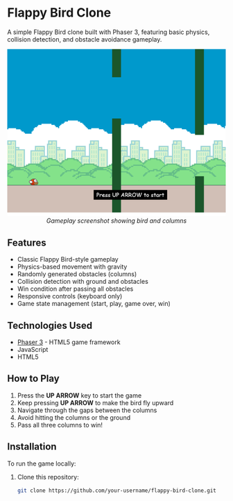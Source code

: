 # Flappy Bird Clone

A simple Flappy Bird clone built with Phaser 3, featuring basic physics, collision detection, and obstacle avoidance gameplay.

<p align="center">
  <img src="./assets/image.png" width="600" alt="Flappy Bird Clone Gameplay">
  <br>
  <em>Gameplay screenshot showing bird and columns</em>
</p>

## Features

- Classic Flappy Bird-style gameplay
- Physics-based movement with gravity
- Randomly generated obstacles (columns)
- Collision detection with ground and obstacles
- Win condition after passing all obstacles
- Responsive controls (keyboard only)
- Game state management (start, play, game over, win)

## Technologies Used

- [Phaser 3](https://phaser.io/) - HTML5 game framework
- JavaScript
- HTML5

## How to Play

1. Press the **UP ARROW** key to start the game
2. Keep pressing **UP ARROW** to make the bird fly upward
3. Navigate through the gaps between the columns
4. Avoid hitting the columns or the ground
5. Pass all three columns to win!

## Installation

To run the game locally:

1. Clone this repository:
   ```bash
   git clone https://github.com/your-username/flappy-bird-clone.git
